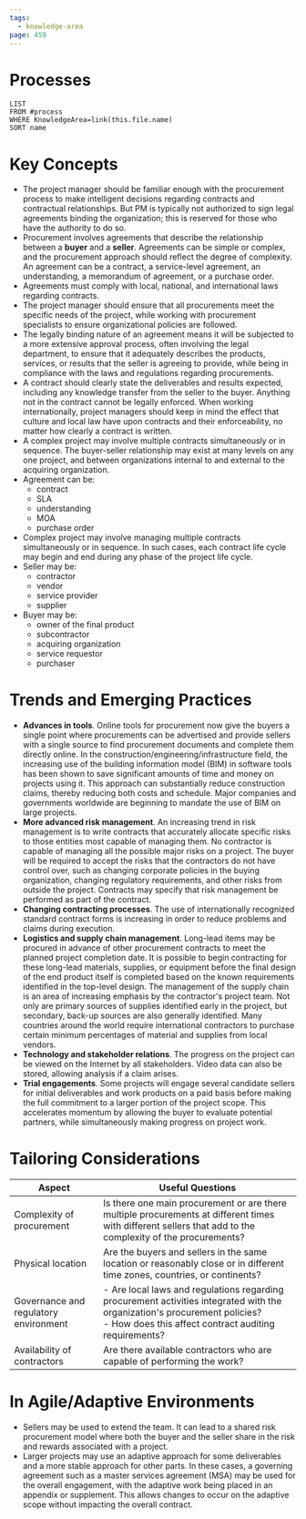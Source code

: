 ```yaml
---
tags:
  - knowledge-area
page: 459
---
```

# Processes
```dataview
LIST
FROM #process 
WHERE KnowledgeArea=link(this.file.name)
SORT name
```
# Key Concepts
- The project manager should be familiar enough with the procurement process to make intelligent decisions regarding contracts and contractual relationships. But PM is typically not authorized to sign legal agreements binding the organization; this is reserved for those who have the authority to do so. 
- Procurement involves agreements that describe the relationship between a **buyer** and a **seller**. Agreements can be simple or complex, and the procurement approach should reflect the degree of complexity. An agreement can be a contract, a service-level agreement, an understanding, a memorandum of agreement, or a purchase order.
- Agreements must comply with local, national, and international laws regarding contracts.
- The project manager should ensure that all procurements meet the specific needs of the project, while working with procurement specialists to ensure organizational policies are followed.
- The legally binding nature of an agreement means it will be subjected to a more extensive approval process, often involving the legal department, to ensure that it adequately describes the products, services, or results that the seller is agreeing to provide, while being in compliance with the laws and regulations regarding procurements.
- A contract should clearly state the deliverables and results expected, including any knowledge transfer from the seller to the buyer. Anything not in the contract cannot be legally enforced. When working internationally, project managers should keep in mind the effect that culture and local law have upon contracts and their enforceability, no matter how clearly a contract is written.
- A complex project may involve multiple contracts simultaneously or in sequence. The buyer-seller relationship may exist at many levels on any one project, and between organizations internal to and external to the acquiring organization.
- Agreement can be:
	- contract
	- SLA
	- understanding
	- MOA
	- purchase order
- Complex project may involve managing multiple contracts simultaneously or in sequence. In such cases, each contract life cycle may begin and end during any phase of the project life cycle.
- Seller may be:
	- contractor
	- vendor
	- service provider
	- supplier
- Buyer may be:
	- owner of the final product
	- subcontractor
	- acquiring organization
	- service requestor
	- purchaser
# Trends and Emerging Practices
- **Advances in tools**. Online tools for procurement now give the buyers a single point where procurements can be advertised and provide sellers with a single source to find procurement documents and complete them directly online. In the construction/engineering/infrastructure field, the increasing use of the building information model (BIM) in software tools has been shown to save significant amounts of time and money on projects using it. This approach can substantially reduce construction claims, thereby reducing both costs and schedule. Major companies and governments worldwide are beginning to mandate the use of BIM on large projects.
- **More advanced risk management**. An increasing trend in risk management is to write contracts that accurately allocate specific risks to those entities most capable of managing them. No contractor is capable of managing all the possible major risks on a project. The buyer will be required to accept the risks that the contractors do not have control over, such as changing corporate policies in the buying organization, changing regulatory requirements, and other risks from outside the project. Contracts may specify that risk management be performed as part of the contract.
- **Changing contracting processes**. The use of internationally recognized standard contract forms is increasing in order to reduce problems and claims during execution.
- **Logistics and supply chain management**. Long-lead items may be procured in advance of other procurement contracts to meet the planned project completion date. It is possible to begin contracting for these long-lead materials, supplies, or equipment before the final design of the end product itself is completed based on the known requirements identified in the top-level design. The management of the supply chain is an area of increasing emphasis by the contractor's project team. Not only are primary sources of supplies identified early in the project, but secondary, back-up sources are also generally identified. Many countries around the world require international contractors to purchase certain minimum percentages of material and supplies from local vendors.
- **Technology and stakeholder relations**. The progress on the project can be viewed on the Internet by all stakeholders. Video data can also be stored, allowing analysis if a claim arises.
- **Trial engagements**. Some projects will engage several candidate sellers for initial deliverables and work products on a paid basis before making the full commitment to a larger portion of the project scope. This accelerates momentum by allowing the buyer to evaluate potential partners, while simultaneously making progress on project work.
# Tailoring Considerations
| Aspect | Useful Questions |
| ---- | ---- |
| Complexity of procurement | Is there one main procurement or are there multiple procurements at different times with different sellers that add to the complexity of the procurements? |
| Physical location | Are the buyers and sellers in the same location or reasonably close or in different time zones, countries, or continents? |
| Governance and regulatory environment | - Are local laws and regulations regarding procurement activities integrated with the organization's procurement policies?<br>- How does this affect contract auditing requirements? |
| Availability of contractors | Are there available contractors who are capable of performing the work? |

# In Agile/Adaptive Environments
- Sellers may be used to extend the team. It can lead to a shared risk procurement model where both the buyer and the seller share in the risk and rewards associated with a project.
- Larger projects may use an adaptive approach for some deliverables and a more stable approach for other parts. In these cases, a governing agreement such as a master services agreement (MSA) may be used for the overall engagement, with the adaptive work being placed in an appendix or supplement. This allows changes to occur on the adaptive scope without impacting the overall contract.